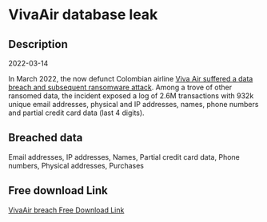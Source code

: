# VivaAir database leak

## Description

2022-03-14

In March 2022, the now defunct Colombian airline <a href="https://muchohacker.lol/2023/01/viva-air-leak-26-millones-de-datos-privados-de-clientes-de-la-aerolinea-de-bajo-costo-estarian-en-linea-desde-hace-nueve-meses/" target="_blank" rel="noopener">Viva Air suffered a data breach and subsequent ransomware attack</a>. Among a trove of other ransomed data, the incident exposed a log of 2.6M transactions with 932k unique email addresses, physical and IP addresses, names, phone numbers and partial credit card data (last 4 digits).

## Breached data

Email addresses, IP addresses, Names, Partial credit card data, Phone numbers, Physical addresses, Purchases

## Free download Link

[VivaAir breach Free Download Link](https://tinyurl.com/2b2k277t)
